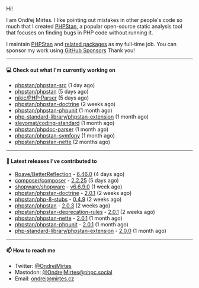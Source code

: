 Hi!

I am Ondřej Mirtes. I like pointing out mistakes in other people's code so much that I created [PHPStan](https://phpstan.org/), a popular open-source static analysis tool that focuses on finding bugs in PHP code without running it.

I maintain [PHPStan](https://github.com/phpstan/phpstan) and [related packages](https://github.com/phpstan/) as my full-time job. You can sponsor my work using [GitHub Sponsors](https://github.com/sponsors/ondrejmirtes) Thank you!

---

#### 💻 Check out what I'm currently working on

- [phpstan/phpstan-src](https://github.com/phpstan/phpstan-src) (1 day ago)
- [phpstan/phpstan](https://github.com/phpstan/phpstan) (5 days ago)
- [nikic/PHP-Parser](https://github.com/nikic/PHP-Parser) (5 days ago)
- [phpstan/phpstan-doctrine](https://github.com/phpstan/phpstan-doctrine) (2 weeks ago)
- [phpstan/phpstan-phpunit](https://github.com/phpstan/phpstan-phpunit) (1 month ago)
- [php-standard-library/phpstan-extension](https://github.com/php-standard-library/phpstan-extension) (1 month ago)
- [slevomat/coding-standard](https://github.com/slevomat/coding-standard) (1 month ago)
- [phpstan/phpdoc-parser](https://github.com/phpstan/phpdoc-parser) (1 month ago)
- [phpstan/phpstan-symfony](https://github.com/phpstan/phpstan-symfony) (1 month ago)
- [phpstan/phpstan-nette](https://github.com/phpstan/phpstan-nette) (2 months ago)

---

#### 🔭 Latest releases I've contributed to

- [Roave/BetterReflection](https://github.com/Roave/BetterReflection) - [6.46.0](https://github.com/Roave/BetterReflection/releases/tag/6.46.0) (4 days ago)
- [composer/composer](https://github.com/composer/composer) - [2.2.25](https://github.com/composer/composer/releases/tag/2.2.25) (5 days ago)
- [shopware/shopware](https://github.com/shopware/shopware) - [v6.6.9.0](https://github.com/shopware/shopware/releases/tag/v6.6.9.0) (1 week ago)
- [phpstan/phpstan-doctrine](https://github.com/phpstan/phpstan-doctrine) - [2.0.1](https://github.com/phpstan/phpstan-doctrine/releases/tag/2.0.1) (2 weeks ago)
- [phpstan/php-8-stubs](https://github.com/phpstan/php-8-stubs) - [0.4.9](https://github.com/phpstan/php-8-stubs/releases/tag/0.4.9) (2 weeks ago)
- [phpstan/phpstan](https://github.com/phpstan/phpstan) - [2.0.3](https://github.com/phpstan/phpstan/releases/tag/2.0.3) (2 weeks ago)
- [phpstan/phpstan-deprecation-rules](https://github.com/phpstan/phpstan-deprecation-rules) - [2.0.1](https://github.com/phpstan/phpstan-deprecation-rules/releases/tag/2.0.1) (2 weeks ago)
- [phpstan/phpstan-nette](https://github.com/phpstan/phpstan-nette) - [2.0.1](https://github.com/phpstan/phpstan-nette/releases/tag/2.0.1) (1 month ago)
- [phpstan/phpstan-phpunit](https://github.com/phpstan/phpstan-phpunit) - [2.0.1](https://github.com/phpstan/phpstan-phpunit/releases/tag/2.0.1) (1 month ago)
- [php-standard-library/phpstan-extension](https://github.com/php-standard-library/phpstan-extension) - [2.0.0](https://github.com/php-standard-library/phpstan-extension/releases/tag/2.0.0) (1 month ago)

---

#### 📫 How to reach me

- Twitter: [@OndrejMirtes](https://twitter.com/ondrejmirtes)
- Mastodon: [@OndrejMirtes@phpc.social](https://phpc.social/@OndrejMirtes)
- Email: [ondrej@mirtes.cz](mailto:ondrej@mirtes.cz)
